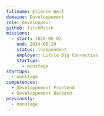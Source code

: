 ```yaml
---
fullname: Etienne Weil
domaine: Développement
role: Développeur
github: fitchMitch
missions:
  - start: 2020-06-02
    end: 2024-06-29
    status: independent
    employer: Little Big Connection
    startups:
      - monstage
startups:
  - monstage
competences:
  - Développement Frontend
  - Développement Backend
previously:
  - monstage
---
```

